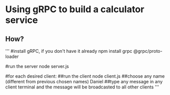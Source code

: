 # Using gRPC to build a calculator service

## How?
'''
#install gRPC, if you don't have it already
npm install grpc @grpc/proto-loader

#run the server
node server.js

#for each desired client:
##run the client
node client.js
##choose any name (different from previous chosen names)
Daniel
##type any message in any client terminal and the message will be broadcasted to all other clients
'''